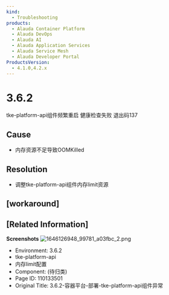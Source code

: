 ```yaml
---
kind:
  - Troubleshooting
products:
  - Alauda Container Platform
  - Alauda DevOps
  - Alauda AI
  - Alauda Application Services
  - Alauda Service Mesh
  - Alauda Developer Portal
ProductsVersion:
  - 4.1.0,4.2.x
---
```

<!-- A type of document that involves encountering a fault, diagnosing it, performing root cause analysis, and providing solutions. -->

# 3.6.2

tke-platform-api组件频繁重启 健康检查失败 退出码137

## Cause
- 内存资源不足导致OOMKilled

## Resolution
- 调整tke-platform-api组件内存limit资源

## [workaround]

## [Related Information]
**Screenshots**
![1646126948_99781_a03fbc_2.png](https://pro-upload-center.kefutoutiao.com/tid99781/1646126948_99781_a03fbc_2.png?OSSAccessKeyId=bPexlr6MCcadDhfu&Expires=1678159065&Signature=OJNlOOh8ccFPvFu1lcZ%2F0jScKbs%3D)
- Environment: 3.6.2
- tke-platform-api
- 内存limit配置
- Component: (待归类)
- Page ID: 110133501
- Original Title: 3.6.2-容器平台-部署-tke-platform-api组件异常
